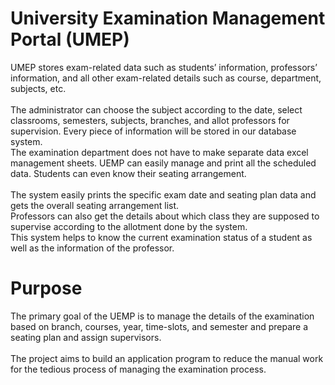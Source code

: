 # University Examination Management Portal (UMEP)
UMEP stores exam-related data such as students’ information, professors’ information, and all other exam-related details such as course, department, subjects, etc.\
\
The administrator can choose the subject according to the date, select classrooms, semesters, subjects, branches, and allot professors for supervision. Every piece of information will be stored in our database system.\
The examination department does not have to make separate data excel management sheets. UEMP can easily manage and print all the scheduled data. Students can even know their seating arrangement.\
\
The system easily prints the specific exam date and seating plan data and gets the overall seating arrangement list.\
Professors can also get the details about which class they are supposed to supervise according to the allotment done by the system.\
This system helps to know the current examination status of a student as well as the information of the professor.

# Purpose
The primary goal of the UEMP is to manage the details of the examination based on branch, courses, year, time-slots, and semester and prepare a seating plan and assign supervisors.\
\
The project aims to build an application program to reduce the manual work for the tedious process of managing the examination process. 
